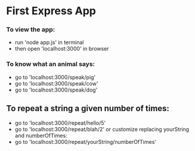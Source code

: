 # First Express App

### To view the app:
- run 'node app.js' in terminal
- then open 'localhost:3000' in browser

### To know what an animal says:
- go to 'localhost:3000/speak/pig'
- go to 'localhost:3000/speak/cow'
- go to 'localhost:3000/speak/dog'

## To repeat a string a given number of times:
- go to 'localhost:3000/repeat/hello/5'
- go to 'localhost:3000/repeat/blah/2'
or customize replacing yourString and numberOfTimes:
- go to 'localhost:3000/repeat/yourString/numberOfTimes'
